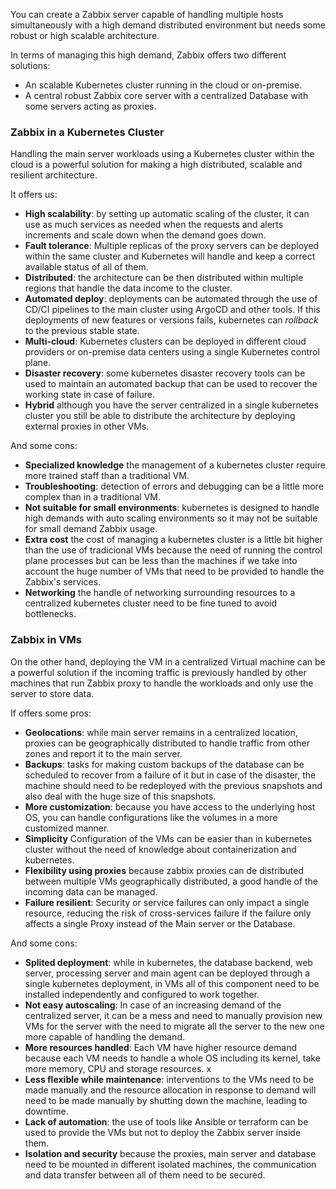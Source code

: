 
You can create a Zabbix server capable of handling multiple hosts simultaneously with a high demand distributed environment but needs some robust or high scalable architecture. 

In terms of managing this high demand, Zabbix offers two different solutions: 

* An scalable Kubernetes cluster running in the cloud or on-premise. 
* A central robust Zabbix core server with a centralized Database with some servers acting as proxies. 

### Zabbix in a Kubernetes Cluster

Handling the main server workloads using a Kubernetes cluster within the cloud is a powerful solution for making a high distributed, scalable and resilient architecture.

It offers us: 

* **High scalability**: by setting up automatic scaling of the cluster, it can use as much services as needed when the requests and alerts increments and scale down when the demand goes down.
* **Fault tolerance**: Multiple replicas of the proxy servers can be deployed within the same cluster and Kubernetes will handle and keep a correct available status of all of them. 
* **Distributed**: the architecture can be then distributed within multiple regions that handle the data income to the cluster. 
* **Automated deploy**: deployments can be automated through the use of CD/CI pipelines to the main cluster using ArgoCD and other tools. If this deployments of new features or versions fails, kubernetes can *rollback* to the previous stable state. 
* **Multi-cloud**: Kubernetes clusters can be deployed in different cloud providers or on-premise data centers using a single Kubernetes control plane. 
* **Disaster recovery**: some kubernetes disaster recovery tools can be used to maintain an automated backup that can be used to recover the working state in case of failure. 
* **Hybrid** although you have the server centralized in a single kubernetes cluster you still be able to distribute the architecture by deploying external proxies in other VMs. 

And some cons: 

* **Specialized knowledge** the management of a kubernetes cluster require more trained staff than a traditional VM. 
* **Troubleshooting**: detection of errors and debugging can be a little more complex than in a traditional VM. 
* **Not suitable for small environments**: kubernetes is designed to handle high demands with auto scaling environments so it may not be suitable for small demand Zabbix usage. 
* **Extra cost** the cost of managing a kubernetes cluster is a little bit higher than the use of tradicional VMs because the need of running the control plane processes but can be less than the machines if we take into account the huge number of VMs that need to be provided to handle the Zabbix's services. 
* **Networking** the handle of networking surrounding resources to a centralized kubernetes cluster need to be fine tuned to avoid bottlenecks. 

### Zabbix in VMs

On the other hand, deploying the VM in a centralized Virtual machine can be a powerful solution if the incoming traffic is previously handled by other machines that run Zabbix proxy to handle the workloads and only use the server to store data. 

If offers some pros: 

* **Geolocations**: while main server remains in a centralized location, proxies can be geographically distributed to handle traffic from other zones and report it to the main server. 
* **Backups**: tasks for making custom backups of the database can be scheduled to recover from a failure of it but in case of the disaster, the machine should need to be redeployed with the previous snapshots and also deal with the huge size of this snapshots. 
* **More customization**: because you have access to the underlying host OS, you can handle configurations like the volumes in a more customized manner. 
* **Simplicity** Configuration of the VMs can be easier than in kubernetes cluster without the need of knowledge about containerization and kubernetes. 
* **Flexibility using proxies** because zabbix proxies can de distributed between multiple VMs geographically distributed, a good handle of the incoming data can be managed. 
* **Failure resilient**: Security or service failures can only impact a single resource, reducing the risk of cross-services failure if the failure only affects a single Proxy instead of the Main server or the Database. 

And some cons: 

* **Splited deployment**: while in kubernetes, the database backend, web server, processing server and main agent can be deployed through a single kubernetes deployment, in VMs all of this component need to be installed independently and configured to work together. 
* **Not easy autoscaling**: In case of an increasing demand of the centralized server, it can be a mess and need to manually provision new VMs for the server with the need to migrate all the server to the new one more capable of handling the demand. 
* **More resources handled**: Each VM have higher resource demand because each VM needs to handle a whole OS including its kernel, take more memory, CPU and storage resources. x
* **Less flexible while maintenance**: interventions to the VMs need to be made manually and the resource allocation in response to demand will need to be made manually by shutting down the machine, leading to downtime.  
* **Lack of automation**: the use of tools like Ansible or terraform can be used to provide the VMs but not to deploy the Zabbix server inside them.  
* **Isolation and security** because the proxies, main server and database need to be mounted in different isolated machines, the communication and data transfer between all of them need to be secured. 